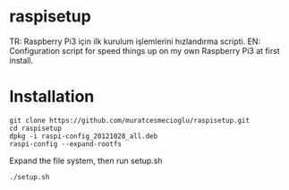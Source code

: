 # raspisetup
TR: Raspberry Pi3 için ilk kurulum işlemlerini hızlandırma scripti.
EN: Configuration script for speed things up on my own Raspberry Pi3 at first install.

# Installation

    git clone https://github.com/muratcesmecioglu/raspisetup.git
    cd raspisetup
    dpkg -i raspi-config_20121028_all.deb 
    raspi-config --expand-rootfs

Expand the file system, then run setup.sh

    ./setup.sh
